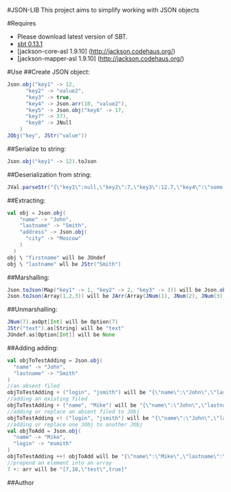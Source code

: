 #JSON-LIB
This project aims to simplify working with JSON objects

#Requires
* Please download latest version of SBT.
* [sbt 0.13.1](https://scala-sbt.org)
* [jackson-core-asl 1.9.10] (http://jackson.codehaus.org/)
* [jackson-mapper-asl 1.9.10] (http://jackson.codehaus.org/)

#Use
##Create JSON object:
```scala
Json.obj("key1" -> 12,
      "key2" -> "value2",
      "key3" -> true,
      "key4" -> Json.arr(10, "value2"),
      "key5" -> Json.obj("key6" -> 17,
      "key7" -> 37),
      "key8" -> JNull
    )
JObj("key", JStr("value"))
```
##Serialize to string:
```scala
Json.obj("key1" -> 12).toJson
```
##Deserialization from string:
```scala
JVal.parseStr("{\"key1\":null,\"key2\":7,\"key3\":12.7,\"key4\":\"some text\",\"key5\":true}")
```
##Extracting:
```scala
val obj = Json.obj(
    "name" -> "John",
    "lastname" -> "Smith",
    "address" -> Json.obj(
      "city" -> "Moscow"
    )
  )
obj \ "firstname" will be JUndef
obj \ "lastname" wll be JStr("Smith")
```
##Marshalling:
```scala
Json.toJson(Map("key1" -> 1, "key2" -> 2, "key3" -> 3)) will be Json.obj("key1" -> JNum(1), "key2" -> JNum(2), "key3" -> JNum(3))
Json.toJson(Array(1,2,3)) will be JArr(Array(JNum(1), JNum(2), JNum(3)))
```
##Unmarshalling:
```scala
JNum(7).asOpt[Int] will be Option(7)
JStr("text").as[String] will be "text"
JUndef.as[Option[Int]] will be None
```
##Adding adding:
```scala
val objToTestAdding = Json.obj(
  "name" -> "John",
  "lastname" -> "Smith"
)
//an absent filed
objToTestAdding + ("login", "jsmith") will be "{\"name\":\"John\",\"lastname\":\"Smith\",\"login\":\"jsmith\"}"
//adding an existing filed
objToTestAdding + ("name", "Mike") will be "{\"name\":\"John\",\"lastname\":\"Smith\"}"
//adding or replace an absent filed to JObj
objToTestAdding +! ("login", "jsmith") will be "{\"name\":\"John\",\"lastname\":\"Smith\",\"login\":\"jsmith\"}"
//adding or replace one JObj to another JObj
val objToAdd = Json.obj(
  "name" -> "Mike",
  "login" -> "msmith"
)
objToTestAdding ++! objToAdd will be "{\"name\":\"Mike\",\"lastname\":\"Smith\",\"login\":\"msmith\"}"
//prepend an element into an array
7 +: arr will be "[7,10,\"test\",true]"
```

##Author
